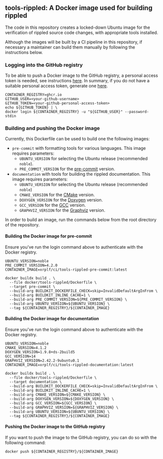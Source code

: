 ## tools-rippled: A Docker image used for building rippled

The code in this repository creates a locked-down Ubuntu image for the
verification of rippled source code changes, with appropriate tools installed.

Although the images will be built by a CI pipeline in this repository, if
necessary a maintainer can build them manually by following the instructions
below.

### Logging into the GitHub registry

To be able to push a Docker image to the GitHub registry, a personal access
token is needed, see instructions [here](https://docs.github.com/en/packages/working-with-a-github-packages-registry/working-with-the-container-registry#authenticating-with-a-personal-access-token-classic).
In summary, if you do not have a suitable personal access token, generate one
[here](https://github.com/settings/tokens/new?scopes=write:packages).

```shell
CONTAINER_REGISTRY=ghcr.io
GITHUB_USER=<your-github-username>
GITHUB_TOKEN=<your-github-personal-access-token>
echo ${GITHUB_TOKEN} | \
docker login ${CONTAINER_REGISTRY} -u "${GITHUB_USER}" --password-stdin
```

### Building and pushing the Docker image

Currently, this Dockerfile can be used to build one the following images:

* `pre-commit` with formatting tools for various languages. This image requires
  parameters:
  * `UBUNTU_VERSION` for selecting the Ubuntu release (recommended `noble`).
  * `PRE_COMMIT_VERSION` for the [pre-commit](https://pre-commit.com/) version.
* `documentation` with tools for building the rippled documentation. This image
  requires parameters:
  * `UBUNTU_VERSION` for selecting the Ubuntu release (recommended `noble`)
  * `CMAKE_VERSION` for the [CMake](https://cmake.org/) version.
  * `DOXYGEN_VERSION` for the [Doxygen](https://www.doxygen.nl/) version.
  * `GCC_VERSION` for the [GCC](https://gcc.gnu.org/) version.
  * `GRAPHVIZ_VERSION` for the [Graphviz](https://graphviz.org/) version.

In order to build an image, run the commands below from the root directory of
the repository.

#### Building the Docker image for pre-commit

Ensure you've run the login command above to authenticate with the Docker
registry.

```shell
UBUNTU_VERSION=noble
PRE_COMMIT_VERSION=4.2.0
CONTAINER_IMAGE=xrplf/ci/tools-rippled-pre-commit:latest

docker buildx build . \
  --file docker/tools-rippled/Dockerfile \
  --target pre-commit \
  --build-arg BUILDKIT_DOCKERFILE_CHECK=skip=InvalidDefaultArgInFrom \
  --build-arg BUILDKIT_INLINE_CACHE=1 \
  --build-arg PRE_COMMIT_VERSION=${PRE_COMMIT_VERSION} \
  --build-arg UBUNTU_VERSION=${UBUNTU_VERSION} \
  --tag ${CONTAINER_REGISTRY}/${CONTAINER_IMAGE}
```

#### Building the Docker image for documentation

Ensure you've run the login command above to authenticate with the Docker
registry.

```shell
UBUNTU_VERSION=noble
CMAKE_VERSION=4.1.2
DOXYGEN_VERSION=1.9.8+ds-2build5
GCC_VERSION=14
GRAPHVIZ_VERSION=2.42.2-9ubuntu0.1
CONTAINER_IMAGE=xrplf/ci/tools-rippled-documentation:latest

docker buildx build . \
  --file docker/tools-rippled/Dockerfile \
  --target documentation \
  --build-arg BUILDKIT_DOCKERFILE_CHECK=skip=InvalidDefaultArgInFrom \
  --build-arg BUILDKIT_INLINE_CACHE=1 \
  --build-arg CMAKE_VERSION=${CMAKE_VERSION} \
  --build-arg DOXYGEN_VERSION=${DOXYGEN_VERSION} \
  --build-arg GCC_VERSION=${GCC_VERSION} \
  --build-arg GRAPHVIZ_VERSION=${GRAPHVIZ_VERSION} \
  --build-arg UBUNTU_VERSION=${UBUNTU_VERSION} \
  --tag ${CONTAINER_REGISTRY}/${CONTAINER_IMAGE}
```

#### Pushing the Docker image to the GitHub registry

If you want to push the image to the GitHub registry, you can do so with the
following command:

```shell
docker push ${CONTAINER_REGISTRY}/${CONTAINER_IMAGE}
```
